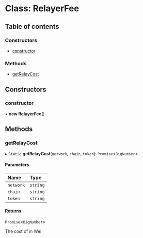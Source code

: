 # Class: RelayerFee

## Table of contents

### Constructors

- [constructor](RelayerFee.md#constructor)

### Methods

- [getRelayCost](RelayerFee.md#getrelaycost)

## Constructors

### <a id="constructor" name="constructor"></a> constructor

• **new RelayerFee**()

## Methods

### <a id="getrelaycost" name="getrelaycost"></a> getRelayCost

▸ `Static` **getRelayCost**(`network`, `chain`, `token`): `Promise`<`BigNumber`\>

#### Parameters

| Name | Type |
| :------ | :------ |
| `network` | `string` |
| `chain` | `string` |
| `token` | `string` |

#### Returns

`Promise`<`BigNumber`\>

The cost of in Wei
